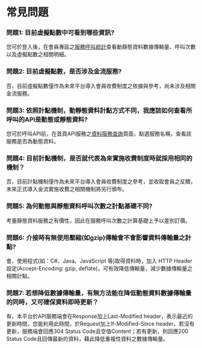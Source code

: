 # 常見問題

### 問題1: 目前虛擬點數中可看到哪些資訊? 

您可於登入後，在會員專區之[服務呼叫統計](https://ptx.transportdata.tw/PTX/APIMember/APICallTime#tab1)查看動靜態資料數據傳輸量、呼叫次數以及虛擬點數之相關明細。

### 問題2: 目前虛擬點數，是否涉及金流服務? 

否，目前虛擬點數僅作為未來平台導入會員收費制度之依據與參考，尚未涉及相關金流服務。

### 問題3: 依照計點機制，動靜態資料計點方式不同，我應該如何查看所呼叫的API是動態或靜態資料? 

您可於呼叫API前，在首頁API服務之[資料服務查詢](https://ptx.transportdata.tw/PTX/Service)頁面，點選服務名稱，查看該服務是否為動態資料。

### 問題4: 目前計點機制，是否就代表為來實施收費制度時就採用相同的機制？ 

否，目前計點機制僅作為未來平台導入會員收費制度之參考，並收取會員之反饋，未來正式導入金流實施收費之相關機制將另行頒布。

### 問題5: 為何動態與靜態資料呼叫次數之計點基礎不同? 

考量靜態資料服務之有價性，因此在服務呼叫次數之計算基礎上予以差別訂價。

### 問題6: 介接時有無使用壓縮\(如gzip\)傳輸會不會影響資料傳輸量之計點? 

會，使用程式\(如：C\#、Java、JavaScript 等\)取得資料時，加入 HTTP Header設定\(Accept-Encoding: gzip, deflate\)，可有效降低傳輸量，減少數據傳輸量之相關計點。

### 問題7: 若想降低數據傳輸量，有無方法能在降低動態資料數據傳輸量的同時，又可確保資料即時更新？

有，本平台於API服務端會在Response加上Last-Modified header，表示最近的更新時間，您能利用此時間，於Request加上If-Modified-Since header，若沒有更新，服務端會回應304 Status Code且空值Content；若有更新，則回應200 Status Code且回傳最新的資料，藉此降低重複性資料之數據傳輸量。

